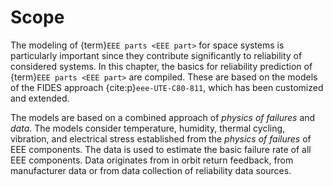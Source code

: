 # Scope

The modeling of {term}`EEE parts <EEE part>` for space systems is particularly important since they contribute significantly to reliability of considered systems. In this chapter, the basics for reliability prediction of {term}`EEE parts <EEE part>` are compiled. These are based on the models of the FIDES approach {cite:p}`eee-UTE-C80-811`, which has been customized and extended.

The models are based on a combined approach of *physics of failures* and *data*. The models consider temperature, humidity, thermal cycling, vibration, and electrical stress established from the *physics of failures* of EEE components. The data is used to estimate the basic failure rate of all EEE components. Data originates from in orbit return feedback, from manufacturer data or from data collection of reliability data sources.